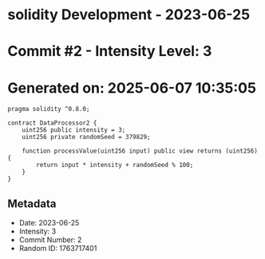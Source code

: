 ﻿# solidity Development - 2023-06-25
# Commit #2 - Intensity Level: 3
# Generated on: 2025-06-07 10:35:05
```solidity
pragma solidity ^0.8.0;

contract DataProcessor2 {
    uint256 public intensity = 3;
    uint256 private randomSeed = 379829;

    function processValue(uint256 input) public view returns (uint256) {
        return input * intensity + randomSeed % 100;
    }
}
```
## Metadata
- Date: 2023-06-25
- Intensity: 3
- Commit Number: 2
- Random ID: 1763717401
